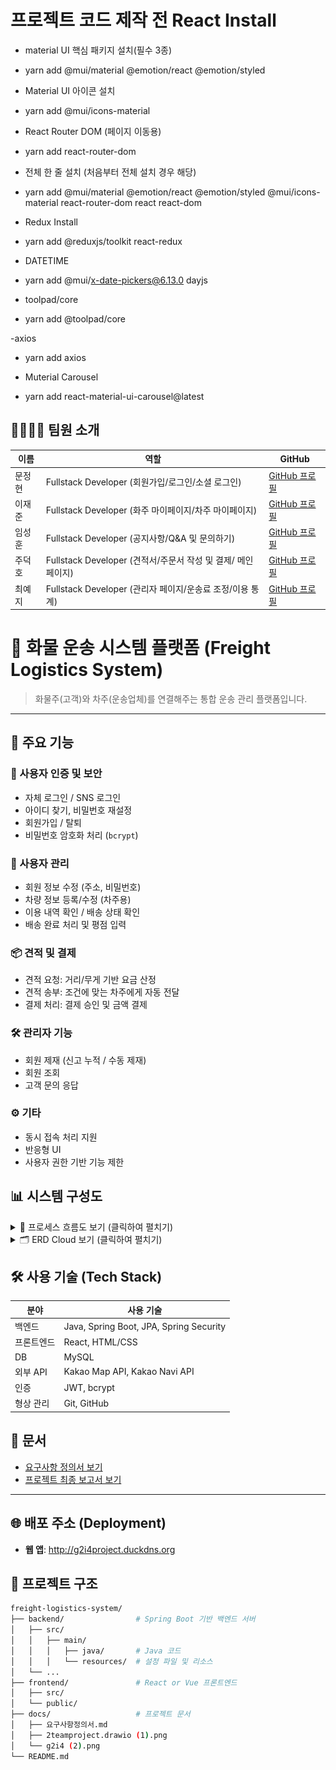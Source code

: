 # 프로젝트 코드 제작 전 React Install
- material UI 핵심 패키지 설치(필수 3종)
- yarn add @mui/material @emotion/react @emotion/styled  
  
- Material UI 아이콘 설치
- yarn add @mui/icons-material

- React Router DOM (페이지 이동용)
- yarn add react-router-dom

- 전체 한 줄 설치 (처음부터 전체 설치 경우 해당)
- yarn add @mui/material @emotion/react @emotion/styled @mui/icons-material react-router-dom react react-dom

- Redux Install
- yarn add @reduxjs/toolkit react-redux 

- DATETIME 
- yarn add @mui/x-date-pickers@6.13.0 dayjs

- toolpad/core
- yarn add @toolpad/core

-axios
- yarn add axios

- Muterial Carousel
- yarn add react-material-ui-carousel@latest

## 👨‍👩‍👧‍👦 팀원 소개

| 이름   | 역할                                                   | GitHub |
| ------ | ------------------------------------------------------ | ------- |
| 문정현 | Fullstack Developer (회원가입/로그인/소셜 로그인)        | [GitHub 프로필](https://github.com/wjdgus2103) |
| 이재준 | Fullstack Developer (화주 마이페이지/차주 마이페이지)      | [GitHub 프로필]() |
| 임성훈 | Fullstack Developer (공지사항/Q&A 및 문의하기)     | [GitHub 프로필](https://github.com/flyEggr) |
| 주덕호 | Fullstack Developer (견적서/주문서 작성 및 결제/ 메인페이지)            | [GitHub 프로필](https://github.com/tigervel) |
| 최예지 | Fullstack Developer (관리자 페이지/운송료 조정/이용 통계)    | [GitHub 프로필](https://github.com/ooyeji) |


# 🚚 화물 운송 시스템 플랫폼 (Freight Logistics System)

> 화물주(고객)와 차주(운송업체)를 연결해주는 통합 운송 관리 플랫폼입니다.

---

## 📌 주요 기능

### 🔐 사용자 인증 및 보안
- 자체 로그인 / SNS 로그인
- 아이디 찾기, 비밀번호 재설정
- 회원가입 / 탈퇴
- 비밀번호 암호화 처리 (`bcrypt`)

### 👥 사용자 관리
- 회원 정보 수정 (주소, 비밀번호)
- 차량 정보 등록/수정 (차주용)
- 이용 내역 확인 / 배송 상태 확인
- 배송 완료 처리 및 평점 입력

### 📦 견적 및 결제
- 견적 요청: 거리/무게 기반 요금 산정
- 견적 송부: 조건에 맞는 차주에게 자동 전달
- 결제 처리: 결제 승인 및 금액 결제

### 🛠 관리자 기능
- 회원 제재 (신고 누적 / 수동 제재)
- 회원 조회
- 고객 문의 응답

### ⚙️ 기타
- 동시 접속 처리 지원
- 반응형 UI
- 사용자 권한 기반 기능 제한


## 📊 시스템 구성도

<details>
  <summary>🧭 프로세스 흐름도 보기 (클릭하여 펼치기)</summary>
  <br/>
  <img src="./docs/2teamproject.drawio (1).png" alt="프로세스 흐름도" width="800px"/>
</details>

<details>
  <summary>🗂️ ERD Cloud 보기 (클릭하여 펼치기)</summary>
  <br/>
  <img src="./docs/g2i4 (2).png" alt="ERD Cloud" width="800px"/>
</details>


## 🛠️ 사용 기술 (Tech Stack)

| 분야 | 사용 기술 |
|------|-----------|
| 백엔드 | Java, Spring Boot, JPA, Spring Security |
| 프론트엔드 | React, HTML/CSS |
| DB | MySQL |
| 외부 API | Kakao Map API, Kakao Navi API |
| 인증 | JWT, bcrypt |
| 형상 관리 | Git, GitHub |


## 📄 문서

- [요구사항 정의서 보기](./docs/요구사항정의서.md)
- [프로젝트 최종 보고서 보기](./docs/G2i4화물-운송-프로젝트_2조.pdf)

---

## 🌐 배포 주소 (Deployment)

- **웹 앱**: http://g2i4project.duckdns.org

## 📁 프로젝트 구조

```bash
freight-logistics-system/
├── backend/                # Spring Boot 기반 백엔드 서버
│   ├── src/
│   │   ├── main/
│   │   │   ├── java/       # Java 코드
│   │   │   └── resources/  # 설정 파일 및 리소스
│   └── ...
├── frontend/               # React or Vue 프론트엔드
│   ├── src/
│   └── public/
├── docs/                   # 프로젝트 문서
│   ├── 요구사항정의서.md
│   ├── 2teamproject.drawio (1).png
│   └── g2i4 (2).png
└── README.md

